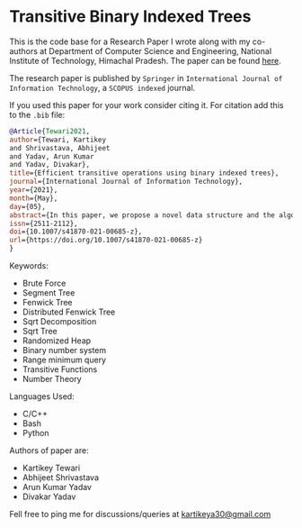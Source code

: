 # Transitive Binary Indexed Trees
This is the code base for a Research Paper I wrote along with my co-authors at Department of Computer Science and Engineering, National Institute of Technology, Himachal Pradesh. The paper can be found <a href="https://link.springer.com/article/10.1007%2Fs41870-021-00685-z">here</a>.

The research paper is published by `Springer` in `International Journal of Information Technology`, a `SCOPUS indexed` journal.

If you used this paper for your work consider citing it. For citation add this to the `.bib` file:
```bib
@Article{Tewari2021,
author={Tewari, Kartikey
and Shrivastava, Abhijeet
and Yadav, Arun Kumar
and Yadav, Divakar},
title={Efficient transitive operations using binary indexed trees},
journal={International Journal of Information Technology},
year={2021},
month={May},
day={05},
abstract={In this paper, we propose a novel data structure and the algorithms to build, update and perform range query operations of transitive function. The update and query operation takes O(log(n)) time, and the space required for operating data is also O(cn), where c=3 proving it to be efficient than other data structures such as segment tree and sparse table. Experimental analysis shows the statistical evidence of proposed algorithm and conclude that it provides a good trade-off between space and time complexity in comparison to existent methods.},
issn={2511-2112},
doi={10.1007/s41870-021-00685-z},
url={https://doi.org/10.1007/s41870-021-00685-z}
}
```

Keywords:
- Brute Force
- Segment Tree
- Fenwick Tree
- Distributed Fenwick Tree
- Sqrt Decomposition
- Sqrt Tree
- Randomized Heap
- Binary number system
- Range minimum query
- Transitive Functions
- Number Theory

Languages Used:
- C/C++
- Bash
- Python

Authors of paper are:
- Kartikey Tewari
- Abhijeet Shrivastava
- Arun Kumar Yadav
- Divakar Yadav

Fell free to ping me for discussions/queries at kartikeya30@gmail.com
